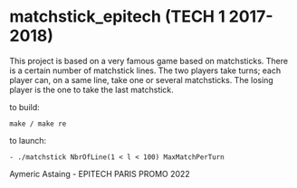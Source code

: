 # matchstick_epitech (TECH 1 2017-2018)

This project is based on a very famous game based on matchsticks.
There is a certain number of matchstick lines.
The two players take turns; each player can, on a same line, take one or several matchsticks.
The losing player is the one to take the last matchstick.

to build:

    make / make re
    
to launch:

    - ./matchstick NbrOfLine(1 < l < 100) MaxMatchPerTurn

Aymeric Astaing - EPITECH PARIS PROMO 2022
